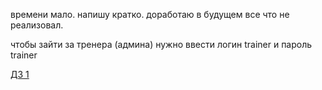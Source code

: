 времени мало. напишу кратко. доработаю в будущем все что не реализовал.

чтобы зайти за тренера (админа) нужно ввести логин trainer и пароль trainer

[ДЗ 1](https://github.com/sergeenkovv/Training-Diary/pull/1)